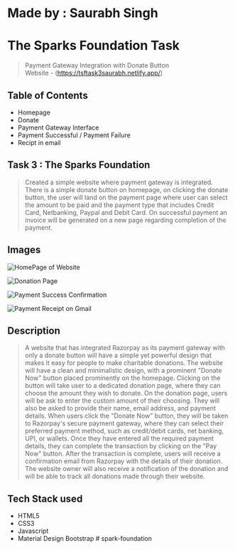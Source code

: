 # Made by : Saurabh Singh

<h1>The Sparks Foundation Task</h1>

> Payment Gateway Integration with Donate Button <br/>
> Website - (https://tsftask3saurabh.netlify.app/)

<h2>Table of Contents</h2>

* Homepage
* Donate
* Payment Gateway Interface
* Payment Successful / Payment Failure
* Recipt in email 

<h2>Task 3 : The Sparks Foundation</h2>

> Created a simple website where payment gateway is integrated. There is a simple donate button on homepage, on clicking the donate button, the user will land on the payment page where user can select the amount to be paid and the payment type that includes Credit Card, Netbanking, Paypal and Debit Card. On successful payment an invoice will be generated on a new page regarding completion of the payment.

<h2>Images</h2>

![HomePage of Website](refrences/Home_page.png)

![Donation Page](refrences/Donation_page.png)

![Payment Success Confirmation](refrences/Payment_success.png)

![Payment Receipt on Gmail](refrences/Payment_receipt.png)

<h2>Description</h2>

> A website that has integrated Razorpay as its payment gateway with only a donate button will have a simple yet powerful design that makes it easy for people to make charitable donations. The website will have a clean and minimalistic design, with a prominent "Donate Now" button placed prominently on the homepage. Clicking on the button will take user to a dedicated donation page, where they can choose the amount they wish to donate.
> On the donation page, users will be ask to enter the custom amount of their choosing. They will also be asked to provide their name, email address, and payment details. When users click the "Donate Now" button, they will be taken to Razorpay's secure payment gateway, where they can select their preferred payment method, such as credit/debit cards, net banking, UPI, or wallets. Once they have entered all the required payment details, they can complete the transaction by clicking on the "Pay Now" button. After the transaction is complete, users will receive a confirmation email from Razorpay with the details of their donation. The website owner will also receive a notification of the donation and will be able to track all donations made through their website.

<h2>Tech Stack used</h2>

* HTML5
* CSS3
* Javascript
* Material Design Bootstrap
#   s p a r k - f o u n d a t i o n  
 